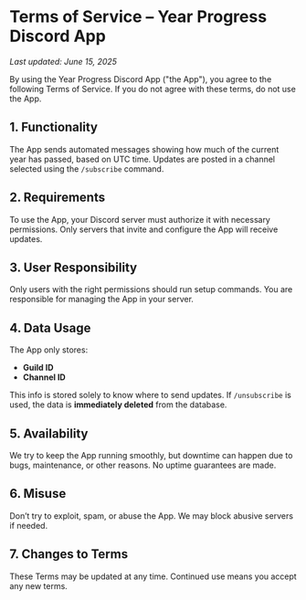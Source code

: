 # Terms of Service – Year Progress Discord App

_Last updated: June 15, 2025_

By using the Year Progress Discord App ("the App"), you agree to the following Terms of Service. If you do not agree with these terms, do not use the App.

## 1. Functionality
The App sends automated messages showing how much of the current year has passed, based on UTC time. Updates are posted in a channel selected using the `/subscribe` command.

## 2. Requirements
To use the App, your Discord server must authorize it with necessary permissions. Only servers that invite and configure the App will receive updates.

## 3. User Responsibility
Only users with the right permissions should run setup commands. You are responsible for managing the App in your server.

## 4. Data Usage
The App only stores:
- **Guild ID**
- **Channel ID**

This info is stored solely to know where to send updates. If `/unsubscribe` is used, the data is **immediately deleted** from the database.

## 5. Availability
We try to keep the App running smoothly, but downtime can happen due to bugs, maintenance, or other reasons. No uptime guarantees are made.

## 6. Misuse
Don’t try to exploit, spam, or abuse the App. We may block abusive servers if needed.

## 7. Changes to Terms
These Terms may be updated at any time. Continued use means you accept any new terms.
